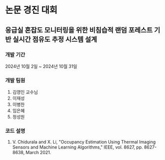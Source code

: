 # 논문 경진 대회
## 응급실 혼잡도 모니터링을 위한 비침습적 랜덤 포레스트 기반 실시간 점유도 추정 시스템 설계

### 개발 기간
2024년 10월 2일 ~ 2024년 10월 31일

### 개발 팀원
1. 김영인 교수님
2. 이재성
3. 이병찬
4. 임은혜
5. 정성원
   
### 코드 설명
1. V. Chidurala and X. Li, "Occupancy Estimation Using Thermal Imaging Sensors and Machine Learning Algorithms," IEEE, vol. 8627, pp. 8627-8638, March 2021.
